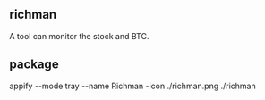 ## richman

A tool can monitor the stock and BTC.


## package

appify --mode tray  --name Richman -icon ./richman.png ./richman